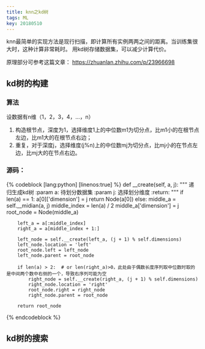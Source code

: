 ```yaml
---
title: knn之kd树
tags: ML
key: 20180510
---
```


knn最简单的实现方法是现行扫描，即计算所有实例两两之间的距离。当训练集很大时，这种计算非常耗时。
用kd树存储数据集，可以减少计算代价。
<!--more-->

原理部分可参考这篇文章： <https://zhuanlan.zhihu.com/p/23966698>

## kd树的构建

### 算法
设数据有n维（1，2，3，4，...，n）

1. 构造根节点，深度为1，选择维度1上的中位数m1为切分点，比m1小的在根节点左边，比m1大的在根节点右边；
2. 重复，对于深度j，选择维度(j%n)上的中位数mj为切分点，比mj小的在节点左边，比mj大的在节点右边。

### 源码：

{% codeblock [lang:python] [linenos:true] %}
def __create(self, a, j):
    """
    递归生成kd树
    :param a: 待划分数据集
    :param j: 选择划分维度
    :return:
    """
    if len(a) == 1:
        a[0]['dimension'] = j
        return Node(a[0])
    else:
        middle_a = self.__midian(a, j)
        middle_index = len(a) / 2
        middle_a['dimension'] = j
        root_node = Node(middle_a)

        left_a = a[:middle_index]
        right_a = a[middle_index + 1:]

        left_node = self.__create(left_a, (j + 1) % self.dimensions)
        left_node.location = 'left'
        root_node.left = left_node
        left_node.parent = root_node

        if len(a) > 2:  # or len(right_a)>0，此处由于偶数长度序列取中位数时取的是中间两个数中右侧的一个，导致右序列可能为空
            right_node = self.__create(right_a, (j + 1) % self.dimensions)
            right_node.location = 'right'
            root_node.right = right_node
            right_node.parent = root_node

        return root_node
{% endcodeblock %}


## kd树的搜索



